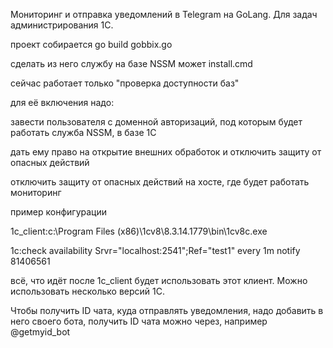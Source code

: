 Мониторинг и отправка уведомлений в Telegram на GoLang. Для задач администрирования 1С.

проект собирается go build gobbix.go

сделать из него службу на базе NSSM может install.cmd

сейчас работает только "проверка доступности баз"

для её включения надо:

завести пользователя с доменной авторизаций, под которым будет работать служба NSSM, в базе 1С

дать ему право на открытие внешних обработок и отключить защиту от опасных действий

отключить защиту от опасных действий на хосте, где будет работать мониторинг

пример конфигурации 

1c_client:c:\Program Files (x86)\1cv8\8.3.14.1779\bin\1cv8c.exe

1c:check availability Srvr="localhost:2541";Ref="test1" every 1m notify 81406561

всё, что идёт после 1c_client будет использовать этот клиент. Можно использовать несколько версий 1С.

Чтобы получить ID чата, куда отправлять уведомления, надо добавить в него своего бота, получить ID чата можно через, например @getmyid_bot